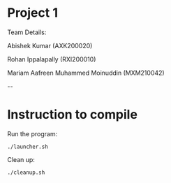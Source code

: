 # Project 1

Team Details:

Abishek Kumar (AXK200020)

Rohan Ippalapally (RXI200010) 

Mariam Aafreen Muhammed Moinuddin (MXM210042)

--
# Instruction to compile
Run the program:
```
./launcher.sh
```
Clean up:
```
./cleanup.sh
```